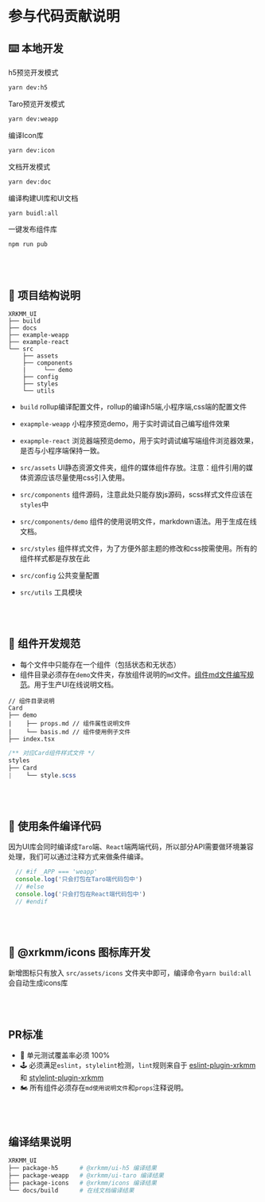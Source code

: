 # 参与代码贡献说明

## ⌨️ 本地开发

h5预览开发模式
```bash
yarn dev:h5
```

Taro预览开发模式
```bash
yarn dev:weapp
```

编译Icon库
```bash
yarn dev:icon
```

文档开发模式
```bash
yarn dev:doc
```

编译构建UI库和UI文档
```bash
yarn buidl:all
```

一键发布组件库
```bash
npm run pub
```

<br />
<br />

## 📁 项目结构说明
```
XRKMM_UI
├── build
├── docs
├── example-weapp
├── example-react
└── src
    ├── assets
    ├── components
    |     └── demo
    ├── config
    ├── styles
    └── utils
```
 - `build` rollup编译配置文件，rollup的编译h5端,小程序端,css端的配置文件

 - `exapmple-weapp` 小程序预览demo，用于实时调试自己编写组件效果

 - `exapmple-react` 浏览器端预览demo，用于实时调试编写端组件浏览器效果，是否与小程序端保持一致。

 - `src/assets` UI静态资源文件夹，组件的媒体组件存放。注意：组件引用的媒体资源应该尽量使用css引入使用。

 - `src/components` 组件源码，注意此处只能存放js源码，scss样式文件应该在`styles`中

 - `src/components/demo` 组件的使用说明文件，markdown语法。用于生成在线文档。

 - `src/styles` 组件样式文件，为了方便外部主题的修改和css按需使用。所有的组件样式都是存放在此

 - `src/config` 公共变量配置

 - `src/utils` 工具模块

<br />
<br />

## 📖 组件开发规范
 - 每个文件中只能存在一个组件（包括状态和无状态）
 - 组件目录必须存在`demo`文件夹，存放组件说明的`md`文件。[组件md文件编写规范](./COMPONENT.md)。用于生产UI在线说明文档。


```tsx
// 组件目录说明
Card
├── demo
|    ├── props.md // 组件属性说明文件
|    └── basis.md // 组件使用例子文件
├── index.tsx
```
```css
/** 对应Card组件样式文件 */
styles
├── Card
|    └── style.scss
```

<br />
<br />

## 🔨 使用条件编译代码
因为UI库会同时编译成`Taro`端、`React`端两端代码，所以部分API需要做环境兼容处理，我们可以通过注释方式来做条件编译。

```js
  // #if _APP === 'weapp'
  console.log('只会打包在Taro端代码包中')
  // #else
  console.log('只会打包在React端代码包中')
  // #endif
```
<br />
<br />

## 🐼 @xrkmm/icons 图标库开发
新增图标只有放入 `src/assets/icons` 文件夹中即可，编译命令`yarn build:all` 会自动生成icons库

<br />
<br />


## PR标准
 - 🚗 单元测试覆盖率必须 100%
 - 🕹 必须满足`eslint`，`stylelint`检测，`lint`规则来自于 [eslint-plugin-xrkmm](https://codeup.aliyun.com/xrkmm/xrk-front/xrkmm/tree/master/packages/eslint) 和 [stylelint-plugin-xrkmm](https://codeup.aliyun.com/xrkmm/xrk-front/xrkmm/tree/master/packages/stylelint)
 - 🏍 所有组件必须存在`md使用说明文件`和`props`注释说明。

<br />
<br />

## 编译结果说明
``` bash
XRKMM_UI
├── package-h5      # @xrkmm/ui-h5 编译结果
├── package-weapp   # @xrkmm/ui-taro 编译结果
├── package-icons   # @xrkmm/icons 编译结果
└── docs/build      # 在线文档编译结果
```

